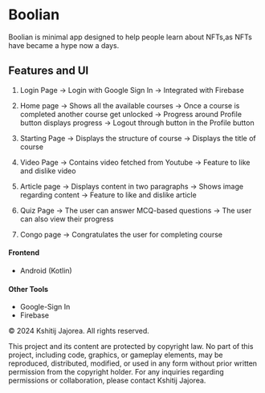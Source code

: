 # Boolian
Boolian is minimal app designed to help people learn about NFTs,as NFTs have became a hype now a days.

## Features and UI
1. Login Page
   -> Login with Google Sign In
   -> Integrated with Firebase

2. Home page
   -> Shows all the available courses
   -> Once a course is completed another course get unlocked
   -> Progress around Profile button displays progress
   -> Logout through button in the Profile button

3. Starting Page
   -> Displays the structure of course
   -> Displays the title of course

4. Video Page
   -> Contains video fetched from Youtube
   -> Feature to like and dislike video

5. Article page
   -> Displays content in two paragraphs
   -> Shows image regarding content
   -> Feature to like and dislike article

6. Quiz Page
   -> The user can answer MCQ-based questions
   -> The user can also view their progress

7. Congo page
   -> Congratulates the user for completing course

#### Frontend
- Android (Kotlin)

#### Other Tools
- Google-Sign In
- Firebase

© 2024 Kshitij Jajorea. All rights reserved.

This project and its content are protected by copyright law. No part of this project, including code, graphics, or gameplay elements, may be reproduced, distributed, modified, or used in any form without prior written permission from the copyright holder. For any inquiries regarding permissions or collaboration, please contact Kshitij Jajorea.